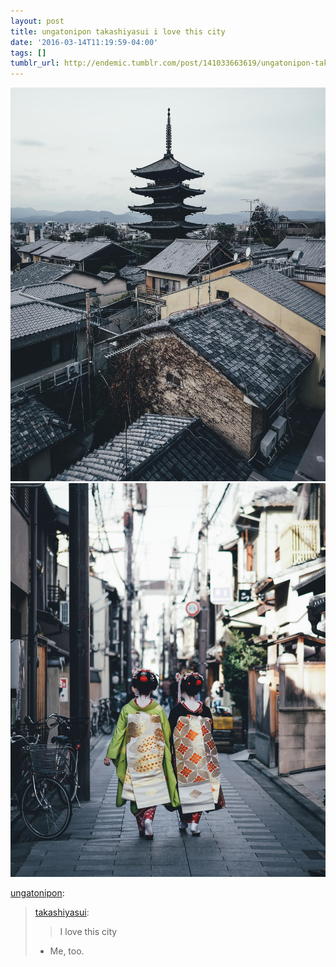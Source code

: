 ```yaml
---
layout: post
title: ungatonipon takashiyasui i love this city
date: '2016-03-14T11:19:59-04:00'
tags: []
tumblr_url: http://endemic.tumblr.com/post/141033663619/ungatonipon-takashiyasui-i-love-this-city
---
```

 ![](/tumblr_files/tumblr_o3q4yzfKpQ1rmusrdo2_1280.jpg)  
 ![](/tumblr_files/tumblr_o3q4yzfKpQ1rmusrdo1_1280.jpg)  
  

[ungatonipon](http://ungatonipon.tumblr.com/post/140905401150):

> [takashiyasui](http://takashiyasui.tumblr.com/post/140687002638):
> 
> > I love this city
> 
> - Me, too.
